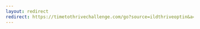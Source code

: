 ```yaml
---
layout: redirect
redirect: https://timetothrivechallenge.com/go?source=ildthriveoptin&a=1899
---
```

